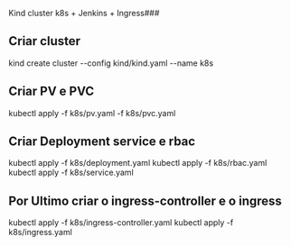 Kind cluster k8s + Jenkins + Ingress###



## Criar cluster
kind create cluster --config kind/kind.yaml --name k8s

## Criar PV e PVC
kubectl apply -f k8s/pv.yaml -f k8s/pvc.yaml

## Criar Deployment service e rbac
kubectl apply -f k8s/deployment.yaml
kubectl apply -f k8s/rbac.yaml
kubectl apply -f k8s/service.yaml

## Por Ultimo criar o ingress-controller e o ingress
kubectl apply -f k8s/ingress-controller.yaml
kubectl apply -f k8s/ingress.yaml
